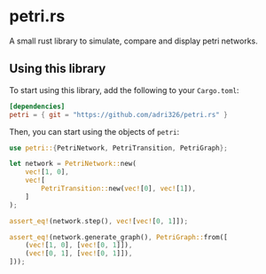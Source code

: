 # petri.rs

A small rust library to simulate, compare and display petri networks.

## Using this library

To start using this library, add the following to your `Cargo.toml`:

```toml
[dependencies]
petri = { git = "https://github.com/adri326/petri.rs" }
```

Then, you can start using the objects of `petri`:

```rs
use petri::{PetriNetwork, PetriTransition, PetriGraph};

let network = PetriNetwork::new(
    vec![1, 0],
    vec![
        PetriTransition::new(vec![0], vec![1]),
    ]
);

assert_eq!(network.step(), vec![vec![0, 1]]);

assert_eq!(network.generate_graph(), PetriGraph::from([
    (vec![1, 0], [vec![0, 1]]),
    (vec![0, 1], [vec![0, 1]]),
]));
```
